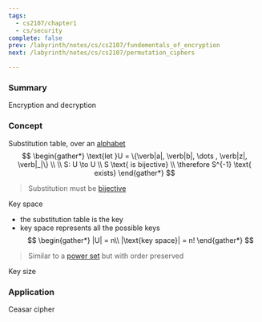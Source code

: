 ```yaml
---
tags:
  - cs2107/chapter1
  - cs/security
complete: false
prev: /labyrinth/notes/cs/cs2107/fundementals_of_encryption
next: /labyrinth/notes/cs/cs2107/permutation_ciphers

---
```

### Summary
Encryption and decryption


### Concept
Substitution table, over an [alphabet](/labyrinth/notes/math/cs1231s/strings#^23aab2)
$$
\begin{gather*}
\text{let }U = \{\verb|a|, \verb|b|, \dots , \verb|z|, \verb|_|\} \\
\\
S: U \to U \\
S \text{ is bijective} \\
\therefore S^{-1} \text{ exists}
\end{gather*}
$$
> Substitution must be [bijective](/labyrinth/notes/math/cs1231s/function_relations#^56e903)

Key space
- the substitution table is the key
- key space represents all the possible keys
$$
\begin{gather*}
|U| = n\\
|\text{key space}| = n!
\end{gather*}
$$
> Similar to a [power set](/labyrinth/notes/math/cs1231s/sets#^a77fb5) but with order preserved

Key size
### Application
Ceasar cipher


